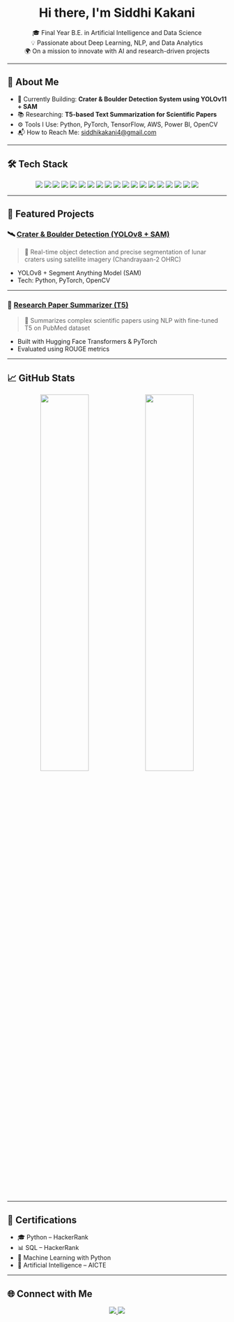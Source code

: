 <h1 align="center"> Hi there, I'm Siddhi Kakani</h1>

<p align="center">
  🎓 Final Year B.E. in Artificial Intelligence and Data Science <br>
  💡 Passionate about Deep Learning, NLP, and Data Analytics <br>
  🌍 On a mission to innovate with AI and research-driven projects <br>
</p>

---

## 🌟 About Me

- 🔭 Currently Building: **Crater & Boulder Detection System using YOLOv11 + SAM**
- 📚 Researching: **T5-based Text Summarization for Scientific Papers**
- ⚙️ Tools I Use: Python, PyTorch, TensorFlow, AWS, Power BI, OpenCV
- 📬 How to Reach Me: [siddhikakani4@gmail.com](mailto:siddhikakani4@gmail.com)

---

## 🛠️ Tech Stack

<div align="center">

<!-- Programming Languages -->
<img src="https://img.shields.io/badge/Python-3670A0?style=for-the-badge&logo=python&logoColor=white" />
<img src="https://img.shields.io/badge/Java-007396?style=for-the-badge&logo=openjdk&logoColor=white" />
<img src="https://img.shields.io/badge/HTML5-E34F26?style=for-the-badge&logo=html5&logoColor=white" />
<img src="https://img.shields.io/badge/CSS3-1572B6?style=for-the-badge&logo=css3&logoColor=white" />

<!-- Libraries & Frameworks -->
<img src="https://img.shields.io/badge/TensorFlow-FF6F00?style=for-the-badge&logo=tensorflow&logoColor=white" />
<img src="https://img.shields.io/badge/PyTorch-EE4C2C?style=for-the-badge&logo=pytorch&logoColor=white" />
<img src="https://img.shields.io/badge/Scikit--Learn-F7931E?style=for-the-badge&logo=scikit-learn&logoColor=white" />
<img src="https://img.shields.io/badge/Pandas-150458?style=for-the-badge&logo=pandas&logoColor=white" />
<img src="https://img.shields.io/badge/Numpy-013243?style=for-the-badge&logo=numpy&logoColor=white" />
<img src="https://img.shields.io/badge/Flask-000000?style=for-the-badge&logo=flask&logoColor=white" />
<img src="https://img.shields.io/badge/Django-092E20?style=for-the-badge&logo=django&logoColor=white" />

<!-- Databases -->
<img src="https://img.shields.io/badge/MySQL-4479A1?style=for-the-badge&logo=mysql&logoColor=white" />
<img src="https://img.shields.io/badge/MongoDB-4EA94B?style=for-the-badge&logo=mongodb&logoColor=white" />

<!-- Cloud & DevOps -->
<img src="https://img.shields.io/badge/AWS-FF9900?style=for-the-badge&logo=amazonaws&logoColor=white" />
<img src="https://img.shields.io/badge/Google%20Colab-F9AB00?style=for-the-badge&logo=googlecolab&logoColor=white" />
<img src="https://img.shields.io/badge/Docker-2496ED?style=for-the-badge&logo=docker&logoColor=white" />
<img src="https://img.shields.io/badge/Git-F05032?style=for-the-badge&logo=git&logoColor=white" />
<img src="https://img.shields.io/badge/GitHub-181717?style=for-the-badge&logo=github&logoColor=white" />
<img src="https://img.shields.io/badge/GitLab-FC6D26?style=for-the-badge&logo=gitlab&logoColor=white" />

</div>


---

## 🚀 Featured Projects

### 🛰️ [Crater & Boulder Detection (YOLOv8 + SAM)](https://github.com/siddhi1703/Crater-Detection-Project)
> 🚀 Real-time object detection and precise segmentation of lunar craters using satellite imagery (Chandrayaan-2 OHRC)

- YOLOv8 + Segment Anything Model (SAM)
- Tech: Python, PyTorch, OpenCV

---

### 🧠 [Research Paper Summarizer (T5)](https://github.com/siddhi1703/Summarize_project)
> 📄 Summarizes complex scientific papers using NLP with fine-tuned T5 on PubMed dataset

- Built with Hugging Face Transformers & PyTorch
- Evaluated using ROUGE metrics

---

## 📈 GitHub Stats

<p align="center">
  <img src="https://github-readme-stats.vercel.app/api?username=siddhi1703&show_icons=true&theme=tokyonight" width="47%" />
  <img src="https://github-readme-stats.vercel.app/api/top-langs/?username=siddhi1703&layout=compact&theme=tokyonight" width="47%" />
</p>

---

## 🏅 Certifications

- 🎓 Python – HackerRank  
- 📊 SQL – HackerRank  
- 🤖 Machine Learning with Python  
- 🧠 Artificial Intelligence – AICTE

---

## 🌐 Connect with Me

<p align="center">
  <a href="https://www.linkedin.com/in/siddhi-kakani-133124288/" target="_blank">
    <img src="https://img.shields.io/badge/LinkedIn-blue?style=for-the-badge&logo=linkedin&logoColor=white" />
  </a>
  <a href="https://github.com/siddhi1703" target="_blank">
    <img src="https://img.shields.io/badge/GitHub-black?style=for-the-badge&logo=github&logoColor=white" />
  </a>
</p>
